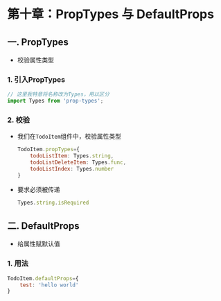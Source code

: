 # 第十章：PropTypes 与 DefaultProps

## 一. PropTypes
* 校验属性类型

### 1. 引入PropTypes
```javascript
// 这里我特意将名称改为Types，用以区分
import Types from 'prop-types';
```

### 2. 校验
* 我们在`TodoItem`组件中，校验属性类型
    ```javascript
    TodoItem.propTypes={
        todoListItem: Types.string,
        todoListDeleteItem: Types.func,
        todoListIndex: Types.number
    }
    ```
    
* 要求必须被传递
    ```javascript
    Types.string.isRequired
    ```


## 二. DefaultProps
* 给属性赋默认值

### 1. 用法
```javascript
TodoItem.defaultProps={
    test: 'hello world'
}
```



<ad/>
<comment/>